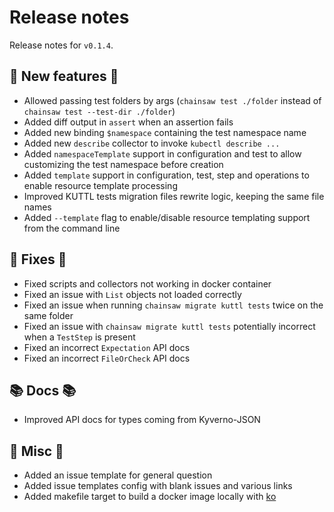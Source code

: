 # Release notes

Release notes for `v0.1.4`.

## 💫 New features 💫

- Allowed passing test folders by args (`chainsaw test ./folder` instead of `chainsaw test --test-dir ./folder`)
- Added diff output in `assert` when an assertion fails
- Added new binding `$namespace` containing the test namespace name
- Added new `describe` collector to invoke `kubectl describe ...`
- Added `namespaceTemplate` support in configuration and test to allow customizing the test namespace before creation
- Added `template` support in configuration, test, step and operations to enable resource template processing
- Improved KUTTL tests migration files rewrite logic, keeping the same file names
- Added `--template` flag to enable/disable resource templating support from the command line

## 🔧 Fixes 🔧

- Fixed scripts and collectors not working in docker container
- Fixed an issue with `List` objects not loaded correctly
- Fixed an issue when running `chainsaw migrate kuttl tests` twice on the same folder
- Fixed an issue with `chainsaw migrate kuttl tests` potentially incorrect when a `TestStep` is present
- Fixed an incorrect `Expectation` API docs
- Fixed an incorrect `FileOrCheck` API docs

## 📚 Docs 📚

- Improved API docs for types coming from Kyverno-JSON

## 🎸 Misc 🎸

- Added an issue template for general question
- Added issue templates config with blank issues and various links
- Added makefile target to build a docker image locally with [ko](https://ko.build/)
